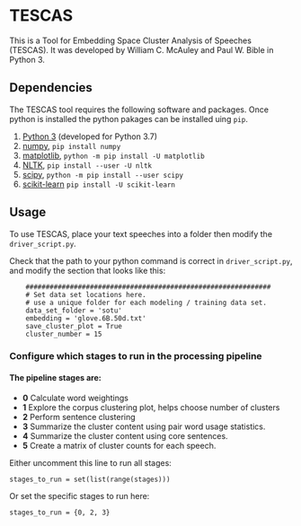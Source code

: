 # TESCAS
This is a Tool for Embedding Space Cluster Analysis of Speeches (TESCAS). It was developed by William C. McAuley and Paul W. Bible in Python 3.

## Dependencies
The TESCAS tool requires the following software and packages. Once python is installed the python pakages can be installed uing `pip`.

1) [Python 3](https://www.python.org/) (developed for Python 3.7)
2) [numpy](https://numpy.org/), `pip install numpy`
3) [matplotlib](https://matplotlib.org//), `python -m pip install -U matplotlib`
4) [NLTK](https://www.nltk.org/), `pip install --user -U nltk`
5) [scipy](https://www.scipy.org/), `python -m pip install --user scipy`
6) [scikit-learn](https://scikit-learn.org/stable/index.html) `pip install -U scikit-learn`

## Usage
To use TESCAS, place your text speeches into a folder then modify the `driver_script.py`.

Check that the path to your python command is correct in `driver_script.py`, and modify the section that looks like this:

```
    #############################################################
    # Set data set locations here.
    # use a unique folder for each modeling / training data set.
    data_set_folder = 'sotu'
    embedding = 'glove.6B.50d.txt'
    save_cluster_plot = True
    cluster_number = 15
```

### Configure which stages to run in the processing pipeline

#### The pipeline stages are:
* **0** Calculate word weightings
* **1** Explore the corpus clustering plot, helps choose number of clusters
* **2** Perform sentence clustering
* **3** Summarize the cluster content using pair word usage statistics.
* **4** Summarize the cluster content using core sentences.
* **5** Create a matrix of cluster counts for each speech.

Either uncomment this line to run all stages:
```
stages_to_run = set(list(range(stages)))
```
Or set the specific stages to run here:
```
stages_to_run = {0, 2, 3}
```

